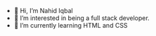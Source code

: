 - 👋 Hi, I’m Nahid Iqbal
- 👀 I’m interested in being a full stack developer.
- 🌱 I’m currently learning HTML and CSS

<!---
NahidIq/NahidIq is a ✨ special ✨ repository because its `README.md` (this file) appears on your GitHub profile.
You can click the Preview link to take a look at your changes.
--->

